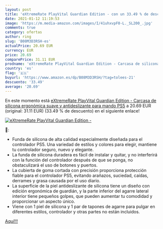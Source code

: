 ```yaml
---
layout: post
title: 'eXtremeRate PlayVital Guardian Edition - con un 33.49 % de descuento'
date: 2021-01-12 11:19:53
image: 'https://m.media-amazon.com/images/I/41uhxvpF0-L._SL200_.jpg'
comments: true
category: ofertas
author: ring
slug: 'B08M3D3RSH-es'
actualPrice: 20.69 EUR
currency: EUR
price: 20.69
comparePrice: 31.11 EUR
prodname: 'eXtremeRate PlayVital Guardian Edition - Carcasa de silicona ergonómica suave y antideslizante para mando PS5'
country: 'es'
flag: '🇪🇸'
buyurl: 'https://www.amazon.es/dp/B08M3D3RSH/?tag=tolees-21'
descuento: '33.49'
average: '20.69'
---
```


En este momento está [eXtremeRate PlayVital Guardian Edition - Carcasa de silicona ergonómica suave y antideslizante para mando PS5](https://www.amazon.es/dp/B08M3D3RSH/?tag=tolees-21) a 20.69 EUR (original: 31.11 EUR) (33.49 %  de descuento) en el siguiente enlace!

[![eXtremeRate PlayVital Guardian Edition -](https://m.media-amazon.com/images/I/41uhxvpF0-L._SL200_.jpg)](https://www.amazon.es/dp/B08M3D3RSH/?tag=tolees-21)

🔎:

- Funda de silicona de alta calidad especialmente diseñada para el controlador PS5. Una variedad de estilos y colores para elegir, mantiene tu controlador seguro, nuevo y elegante.
- La funda de silicona duradera es fácil de instalar y quitar, y no interferirá con la función del controlador después de que se ponga, no obstaculizará el uso de botones y puertos.
- La cubierta de goma cortada con precisión proporciona protección fiable para el controlador PS5, evitando arañazos, suciedad, caídas, derrames y grasa causada por el uso diario.
- La superficie de la piel antideslizante de silicona tiene un diseño con edición ergonómica de guardián, y la parte inferior del agarre lateral interior tiene pequeños golpes, que pueden aumentar tu comodidad y proporcionar un aspecto único.
- Viene con 1 piel de silicona y 1 par de tapones de agarre para pulgar en diferentes estilos, controlador y otras partes no están incluidos.

[Aquí!!!](https://www.amazon.es/dp/B08M3D3RSH/?tag=tolees-21)
